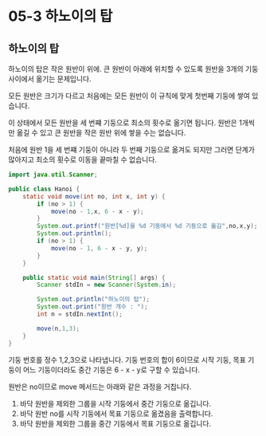 # 05-3 하노이의 탑

## 하노이의 탑

하노이의 탑은 작은 원반이 위에. 큰 원반이 아래에 위치할 수 있도록 원반을 3개의 기둥 사이에서 옮기는 문제입니다.

모든 원반은 크기가 다르고 처음에는 모든 원반이 이 규칙에 맞게 첫번째 기둥에 쌓여 있습니다.

이 상태에서 모든 원반을 세 번쨰 기둥으로 최소의 횟수로 옮기면 됩니다. 원반은 1개씩만 옮길 수 있고 큰 원반을 작은 원반 위에 쌓을 수는 없습니다.

처음에 원반 1을 세 번쨰 기둥이 아니라 두 번째 기둥으로 옮겨도 되지만 그러면 단계가 많아지고 최소의 횟수로 이동을 끝마칠 수 없습니다.

```java
import java.util.Scanner;

public class Hanoi {
    static void move(int no, int x, int y) {
        if (no > 1) {
            move(no - 1,x, 6 - x - y);
        }
        System.out.printf("원반[%d]을 %d 기둥에서 %d 기둥으로 옮김",no,x,y);
        System.out.println();
        if (no > 1) {
            move(no - 1, 6 - x - y, y);
        }
    }

    public static void main(String[] args) {
        Scanner stdIn = new Scanner(System.in);

        System.out.println("하노이의 탑");
        System.out.print("원반 개수 : ");
        int n = stdIn.nextInt();

        move(n,1,3);
    }
}
```

기둥 번호를 정수 1,2,3으로 나타냅니다. 기둥 번호의 합이 6이므로 시작 기둥, 목표 기둥이 어느 기둥이더라도 중간 기둥은 6 - x - y로 구할 수 있습니다.

원반은 no이므로 move 메서드는 아래와 같은 과정을 거칩니다.

1. 바닥 원반을 제외한 그룹을 시작 기둥에서 중간 기둥으로 옮깁니다.
1. 바닥 원반 no를 시작 기둥에서 목표 기둥으로 옮겼음을 출력합니다.
1. 바닥 원반을 제외한 그룹을 중간 기둥에서 목표 기둥으로 옮깁니다.
